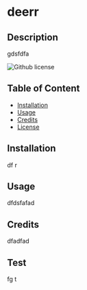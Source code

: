 # deerr
  
## Description
  
gdsfdfa

![Github license](https://img.shields.io/badge/license-GLP%203.0-blue.svg)

## Table of Content

  - [Installation](#installation)
  - [Usage](#usage)
  - [Credits](#credits)
  - [License](#license)

## Installation

df r

## Usage

dfdsfafad

## Credits

dfadfad

## Test

fg t


